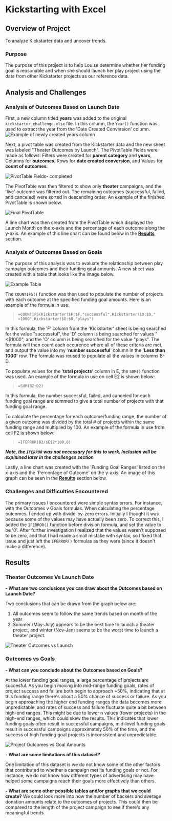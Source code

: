 # Kickstarting with Excel

## Overview of Project
To analyze Kickstarter data and uncover trends.

### Purpose
The purpose of this project is to help Louise determine whether her funding goal is reasonable and when she should launch her play project using the data from other Kickstarter projects as our reference data.

## Analysis and Challenges
### Analysis of Outcomes Based on Launch Date
First, a new column titled **years** was added to the original `kickstarter_challenge.xlsx` file. In this column, the `Year()` function was used to extract the year from the 'Date Created Conversion' column. 
![Example of newly created *years* column](/resources/year-example.png)

Next, a pivot table was created from the Kickstarter data and the new sheet was labeled "Theater Outcomes by Launch". The PivotTable Fields were made as follows: Filters were created for **parent category** and **years**, Columns for **outcomes**, Rows for **date created conversion**, and Values for **count of outcomes**. 

![PivotTable Fields- completed](/resources/PivotTable.png)

The PivotTable was then filtered to show only **theater** campaigns, and the 'live' outcome was filtered out. The remaining outcomes (successful, failed, and canceled) were sorted in descending order. An example of the finished PivotTable is shown below.

![Final PivotTable](/resources/PivotTable-complete.png)

A line chart was then created from the PivotTable which displayed the Launch Month on the x-axis and the percentage of each outcome along the y-axis. An example of this line chart can be found below in the [**Results**](https://github.com/spicyyramen/kickstarter-analysis#results) section.

### Analysis of Outcomes Based on Goals
The purpose of this analysis was to evaluate the relationship between play campaign outcomes and their funding goal amounts. A new sheet was created with a table that looks like the image below.

![Example Table](/resources/play-table.png)

The `COUNTIFS()` function was then used to populate the number of projects with each outcome at the specified funding goal amounts. Here is an example of the formula in use:
>`=COUNTIFS(Kickstarter!$F:$F,"successful",Kickstarter!$D:$D,"<1000",Kickstarter!$O:$O,"plays")`

In this formula, the 'F' column from the 'Kickstarter' sheet is being searched for the value "successful", the 'D' column is being searched for values "<$1000", and the 'O' column is being searched for the value "plays". The formula will then count each occurence where all of these criteria are met, and output the value into my '**number successful**' column in the '**Less than 1000**' row. The formula was reused to populate all the values in columns B-D.

To populate values for the '**total projects**' column in E, the `SUM()` function was used. An example of the formula in use on cell E2 is shown below:
>`=SUM(B2:D2)`

In this formula, the number successful, failed, and canceled for each funding goal range are summed to give a total number of projects with that funding goal range.

To calculate the percentage for each outcome/funding range, the number of a given outcome was divided by the total # of projects within the same funding range and multiplied by 100. An example of the formula in use from cell F2 is shown below:
>`=IFERROR(B2/$E$2*100,0)`

***Note, the `IFERROR` was not necessary for this to work. Inclusion will be explained later in the challenges section***

Lastly, a line chart was created with the 'Funding Goal Ranges' listed on the x-axis and the 'Percentage of Outcome' on the y-axis. An image of this graph can be seen in the [**Results**](https://github.com/spicyyramen/kickstarter-analysis#results) section below.

### Challenges and Difficulties Encountered
The primary issues I encountered were simple syntax errors. For instance, with the Outcomes v Goals formulas. When calculating the percentage outcomes, I ended up with divide-by-zero errors. Initially I thought it was because some of the values may have actually been zero. To correct this, I added the `IFERROR()` function before division formula, and set the value to be '0'. After further investigation I realized that the values weren't supposed to be zero, and that I had made a small mistake with syntax, so I fixed that issue and just left the `IFERROR()` formulas as they were (since it doesn't make a difference). 


## Results

### Theater Outcomes Vs Launch Date
**- What are two conclusions you can draw about the Outcomes based on Launch Date?**
	
Two conclusions that can be drawn from the graph below are:

1. All outcomes seem to follow the same trends based on month of the year
2. Summer (May-July) appears to be the best time to launch a theater project, and winter (Nov-Jan) seems to be the worst time to launch a theater project.

![Theater Outcomes vs Launch](/resources/theater_outcomes_vs_launch.png)

### Outcomes vs Goals
**- What can you conclude about the Outcomes based on Goals?**
  
   At the lower funding goal ranges, a large percentage of projects are succesful. As you begin moving into mid-range funding goals, rates of project success and failure both begin to approach ~50%, indicating that at this funding range there's about a 50% chance of success or failure. As you begin approaching the higher end funding ranges the data becomes more unpredictable, and rates of success and failure fluctuate quite a bit between high-end ranges. This might be due to lower n values (fewer projects) in the high-end ranges, which could skew the results. This indicates that lower funding goals often result in successful campaigns, mid-level funding goals result in successful campaigns approximately 50% of the time, and the success of high funding goal projects is inconsistent and unpredictable.

![Project Outcomes vs Goal Amounts](/resources/outcomes_vs_goals.png)

**- What are some limitations of this dataset?**
   
One limitation of this dataset is we do not know some of the other factors that contributed to whether a campaign met its funding goals or not. For instance, we do not know how different types of advertising may have helped some campaigns reach their goals more effectively than others. 

**- What are some other possible tables and/or graphs that we could create?**
We could look more into how the number of backers and average donation amounts relate to the outcomes of projects. This could then be compared to the length of the project campaign to see if there's any meaningful trends.









